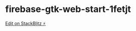 # firebase-gtk-web-start-1fetjt

[Edit on StackBlitz ⚡️](https://stackblitz.com/edit/firebase-gtk-web-start-1fetjt)